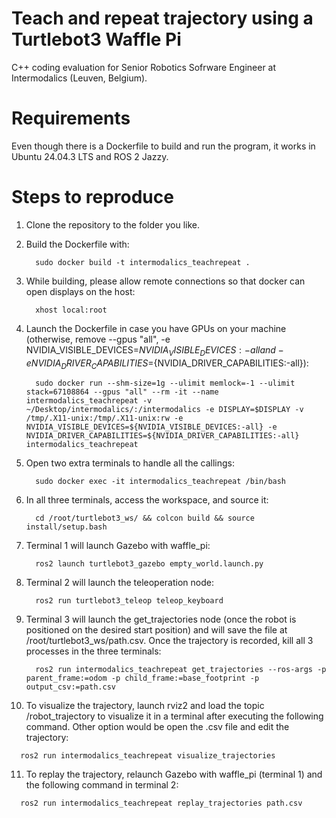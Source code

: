 # Teach and repeat trajectory using a Turtlebot3 Waffle Pi
‭C++ coding evaluation for Senior Robotics Sofrware Engineer at Intermodalics (Leuven, Belgium).  

# Requirements
Even though there is a Dockerfile to build and run the program, it works in Ubuntu 24.04.3 LTS and ROS 2 Jazzy.


# Steps to reproduce
1. Clone the repository to the folder you like.
   
2. Build the Dockerfile with:
   ```shell 
	 sudo docker build -t intermodalics_teachrepeat .
   ```
3. While building, please allow remote connections so that docker can open displays on the host:
   ```shell 
	 xhost local:root
   ```
4. Launch the Dockerfile in case you have GPUs on your machine (otherwise, remove --gpus "all", -e NVIDIA_VISIBLE_DEVICES=${NVIDIA_VISIBLE_DEVICES:-all} and -e NVIDIA_DRIVER_CAPABILITIES=${NVIDIA_DRIVER_CAPABILITIES:-all}):
   ```shell 
	 sudo docker run --shm-size=1g --ulimit memlock=-1 --ulimit stack=67108864 --gpus "all" --rm -it --name intermodalics_teachrepeat -v ~/Desktop/intermodalics/:/intermodalics -e DISPLAY=$DISPLAY -v /tmp/.X11-unix:/tmp/.X11-unix:rw -e NVIDIA_VISIBLE_DEVICES=${NVIDIA_VISIBLE_DEVICES:-all} -e NVIDIA_DRIVER_CAPABILITIES=${NVIDIA_DRIVER_CAPABILITIES:-all} intermodalics_teachrepeat
   ```   
5. Open two extra terminals to handle all the callings:
   ```shell 
	 sudo docker exec -it intermodalics_teachrepeat /bin/bash
   ```
6. In all three terminals, access the workspace, and source it:
   ```shell 
	 cd /root/turtlebot3_ws/ && colcon build && source install/setup.bash
   ```
7. Terminal 1 will launch Gazebo with waffle_pi:
   ```shell 
	 ros2 launch turtlebot3_gazebo empty_world.launch.py
   ```
8. Terminal 2 will launch the teleoperation node:
   ```shell 
	 ros2 run turtlebot3_teleop teleop_keyboard
   ```	
9. Terminal 3 will launch the get_trajectories node (once the robot is positioned on the desired start position) and will save the file at /root/turtlebot3_ws/path.csv. Once the trajectory is recorded, kill all 3 processes in the three terminals:
   ```shell 
	 ros2 run intermodalics_teachrepeat get_trajectories --ros-args -p parent_frame:=odom -p child_frame:=base_footprint -p output_csv:=path.csv
   ```	
10. To visualize the trajectory, launch rviz2 and load the topic /robot_trajectory to visualize it in a terminal after executing the following command. Other option would be open the .csv file and edit the trajectory:
   ```shell 
	 ros2 run intermodalics_teachrepeat visualize_trajectories
   ```
11. To replay the trajectory, relaunch Gazebo with waffle_pi (terminal 1) and the following command in terminal 2:
   ```shell 
	 ros2 run intermodalics_teachrepeat replay_trajectories path.csv
   ```

